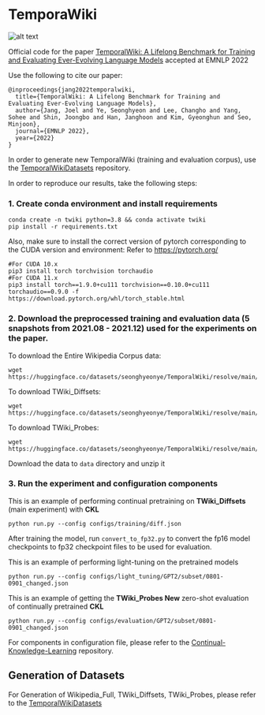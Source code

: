 # TemporaWiki

![alt text](figure1.png "Main Figure")

Official code for the paper [TemporalWiki: A Lifelong Benchmark for Training and Evaluating Ever-Evolving Language Models](https://arxiv.org/abs/2204.14211) accepted at EMNLP 2022

Use the following to cite our paper:
```
@inproceedings{jang2022temporalwiki,
  title={TemporalWiki: A Lifelong Benchmark for Training and Evaluating Ever-Evolving Language Models},
  author={Jang, Joel and Ye, Seonghyeon and Lee, Changho and Yang, Sohee and Shin, Joongbo and Han, Janghoon and Kim, Gyeonghun and Seo, Minjoon},
  journal={EMNLP 2022},
  year={2022}
}
```

In order to generate new TemporalWiki (training and evaluation corpus), use the [TemporalWikiDatasets](https://github.com/CHLee0801/TemporalWikiDatasets) repository.

In order to reproduce our results, take the following steps:
### 1. Create conda environment and install requirements
```
conda create -n twiki python=3.8 && conda activate twiki
pip install -r requirements.txt
```

Also, make sure to install the correct version of pytorch corresponding to the CUDA version and environment:
Refer to https://pytorch.org/
```
#For CUDA 10.x
pip3 install torch torchvision torchaudio
#For CUDA 11.x
pip3 install torch==1.9.0+cu111 torchvision==0.10.0+cu111 torchaudio==0.9.0 -f https://download.pytorch.org/whl/torch_stable.html
```

### 2. Download the preprocessed training and evaluation data (5 snapshots from 2021.08 - 2021.12) used for the experiments on the paper.
To download the Entire Wikipedia Corpus data:
```
wget https://huggingface.co/datasets/seonghyeonye/TemporalWiki/resolve/main/Wikipedia_Full.zip
```

To download TWiki_Diffsets:
```
wget https://huggingface.co/datasets/seonghyeonye/TemporalWiki/resolve/main/TWiki_Diffsets.zip
```

To download TWiki_Probes:
```
wget https://huggingface.co/datasets/seonghyeonye/TemporalWiki/resolve/main/TWiki_Probes.zip
```

Download the data to ```data``` directory and unzip it

### 3. Run the experiment and configuration components
This is an example of performing continual pretraining on **TWiki_Diffsets** (main experiment) with **CKL**
```
python run.py --config configs/training/diff.json
```

After training the model, run ```convert_to_fp32.py``` to convert the fp16 model checkpoints to fp32 checkpoint files to be used for evaluation.

This is an example of performing light-tuning on the pretrained models
```
python run.py --config configs/light_tuning/GPT2/subset/0801-0901_changed.json
```
This is an example of getting the **TWiki_Probes New** zero-shot evaluation of continually pretrained **CKL**
```
python run.py --config configs/evaluation/GPT2/subset/0801-0901_changed.json
```

For components in configuration file, please refer to the [Continual-Knowledge-Learning](https://github.com/joeljang/continual-knowledge-learning) repository.

## Generation of Datasets

For Generation of Wikipedia_Full, TWiki_Diffsets, TWiki_Probes, please refer to the [TemporalWikiDatasets](https://github.com/CHLee0801/TemporalWikiDatasets)
